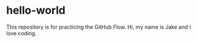 # hello-world
This repository is for practicing the GitHub Flow.
Hi, my name is Jake and I love coding.
